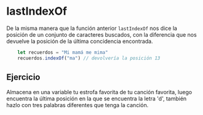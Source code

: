 # lastIndexOf

De la misma manera que la función anterior `lastIndexOf` nos dice la posición de un conjunto de caracteres buscados, con la diferencia que nos devuelve la posición de la última concidencia encontrada.

```js
    let recuerdos = "Mi mamá me mima"
    recuerdos.indexOf("ma") // devolvería la posición 13
```

## Ejercicio

Almacena en una variable tu estrofa favorita de tu canción favorita, luego encuentra la última posición en la que se encuentra la letra 'd', también hazlo con tres palabras diferentes que tenga la canción.